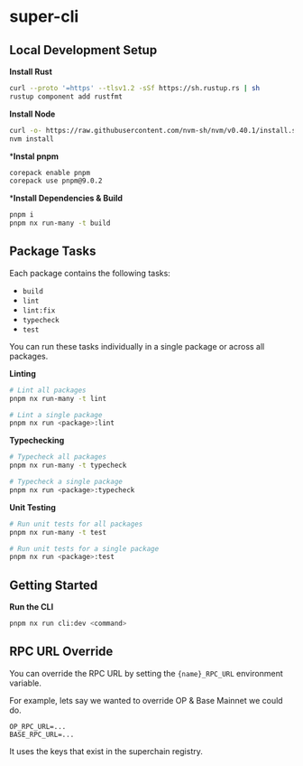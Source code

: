 # super-cli

## Local Development Setup

**Install Rust**
```bash
curl --proto '=https' --tlsv1.2 -sSf https://sh.rustup.rs | sh
rustup component add rustfmt
```

**Install Node**
```bash
curl -o- https://raw.githubusercontent.com/nvm-sh/nvm/v0.40.1/install.sh | bash
nvm install
```

***Instal pnpm**
```bash
corepack enable pnpm
corepack use pnpm@9.0.2
```

***Install Dependencies & Build**
```bash
pnpm i
pnpm nx run-many -t build
```

## Package Tasks

Each package contains the following tasks:
* `build`  
* `lint`
* `lint:fix`
* `typecheck`
* `test`

You can run these tasks individually in a single package or across all packages.

**Linting**
```bash
# Lint all packages
pnpm nx run-many -t lint

# Lint a single package
pnpm nx run <package>:lint
```

**Typechecking**
```bash
# Typecheck all packages
pnpm nx run-many -t typecheck

# Typecheck a single package
pnpm nx run <package>:typecheck
```

**Unit Testing**
```bash
# Run unit tests for all packages
pnpm nx run-many -t test

# Run unit tests for a single package
pnpm nx run <package>:test
```

## Getting Started

**Run the CLI**
```bash
pnpm nx run cli:dev <command>
```

## RPC URL Override

You can override the RPC URL by setting the `{name}_RPC_URL` environment variable.

For example, lets say we wanted to override OP & Base Mainnet we could do.

```
OP_RPC_URL=...
BASE_RPC_URL=...
```

It uses the keys that exist in the superchain registry.
